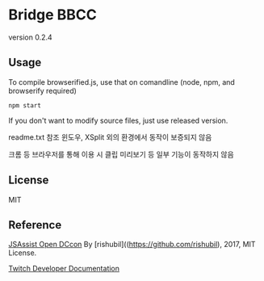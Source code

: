 Bridge BBCC
===
version 0.2.4



## Usage
To compile browserified.js, use that on comandline
(node, npm, and browserify required)
```
npm start
```
If you don't want to modify source files, just use released version.

readme.txt 참조
윈도우, XSplit 외의 환경에서 동작이 보증되지 않음

크롬 등 브라우저를 통해 이용 시 클립 미리보기 등 일부 기능이 동작하지 않음


## License
MIT

## Reference
[JSAssist Open DCcon](https://github.com/rishubil/jsassist-open-dccon)
By [rishubil]((https://github.com/rishubil), 2017, MIT License.

[Twitch Developer Documentation](https://dev.twitch.tv/docs)